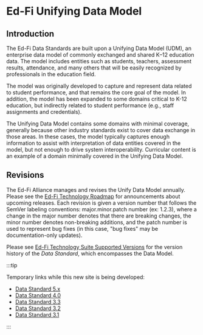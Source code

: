 # Ed-Fi Unifying Data Model

## Introduction

The Ed-Fi Data Standards are built upon a Unifying Data Model (UDM), an
enterprise data model of commonly exchanged and shared K–12 education data. The
model includes entities such as students, teachers, assessment results,
attendance, and many others that will be easily recognized by professionals in
the education field.

The model was originally developed to capture and represent data related to
student performance, and that remains the core goal of the model. In addition,
the model has been expanded to some domains critical to K-12 education, but
indirectly related to student performance (e.g., staff assignments and
credentials).

The Unifying Data Model contains some domains with minimal coverage, generally
because other industry standards exist to cover data exchange in those areas. In
these cases, the model typically captures enough information to assist with
interpretation of data entities covered in the model, but not enough to drive
system interoperability. Curricular content is an example of a domain minimally
covered in the Unifying Data Model.

## Revisions

The Ed-Fi Alliance manages and revises the Unify Data Model annually. Please see
the [Ed-Fi Technology Roadmap](../../roadmap.mdx) for announcements about
upcoming releases. Each revision is given a version number that follows the
SemVer labeling conventions: major.minor.patch number (ex: 1.2.3), where a
change in the major number denotes that there are breaking changes, the minor
number denotes non-breaking additions, and the patch number is used to represent
bug fixes (in this case, "bug fixes" may be documentation-only updates).

Please see [Ed-Fi Technology Suite Supported
Versions](../../supported-versions.md) for the version history of the _Data
Standard_, which encompasses the Data Model.

:::tip

Temporary links while this new site is being developed:

* [Data Standard 5.x](https://edfi.atlassian.net/wiki/display/EFDS5/Ed-Fi+Data+Standard+v5)
* [Data Standard 4.0](https://edfi.atlassian.net/wiki/display/EFDS4X/Ed-Fi+Data+Standard+v4)
* [Data Standard 3.3](https://edfi.atlassian.net/wiki/spaces/EFDS33/pages/26968259/What+s+New+-+v3.3-b)
* [Data Standard 3.2](https://edfi.atlassian.net/wiki/spaces/EFDS32)
* [Data Standard 3.1](https://edfi.atlassian.net/wiki/spaces/EFDS31)

:::
